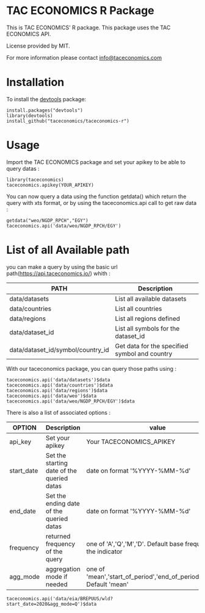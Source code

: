 # TAC ECONOMICS R Package

This is TAC ECONOMICS' R package. This package uses the TAC ECONOMICS API.

License provided by MIT.

For more information please contact info@taceconomics.com

# Installation

To install the [devtools](https://cran.r-project.org/package=devtools) package:

    install.packages("devtools")
    library(devtools)
    install_github("taceconomics/taceconomics-r")
	

# Usage

Import the TAC ECONOMICS package and set your apikey to be able to query datas :

	library(taceconomics)
	taceconomics.apikey(YOUR_APIKEY)
	
You can now query a data using the function getdata() which return the query with xts format, or by using the taceconomics.api call to get raw data :

	getdata("weo/NGDP_RPCH","EGY")
	taceconomics.api('data/weo/NGDP_RPCH/EGY')

	
# List of all Available path 

you can make a query by using the basic url path(https://api.taceconomics.io/) whith :

PATH | Description |
|---|---|
| data/datasets | List all available datasets |
| data/countries | List all countries |
| data/regions | List all regions defined |
| data/dataset_id | List all symbols for the dataset_id |
| data/dataset_id/symbol/country_id | Get data for the specified symbol and country |

With our taceconomics package, you can query those paths using :

	taceconomics.api('data/datasets')$data
	taceconomics.api('data/countries')$data
	taceconomics.api('data/regions')$data
	taceconomics.api('data/weo')$data
	taceconomics.api('data/weo/NGDP_RPCH/EGY')$data

There is also a list of associated options :

OPTION | Description | value | 
|---|---|---|
| api_key | Set your apikey | Your TACECONOMICS_APIKEY |
| start_date | Set the starting date of the queried datas | date on format '%YYYY-%MM-%d' |
| end_date | Set the ending date of the queried datas | date on format '%YYYY-%MM-%d' |
| frequency | returned frequency of the query | one of 'A','Q','M','D'. Default base frequency of the indicator |
| agg_mode | aggregation mode if needed | one of 'mean','start_of_period','end_of_period','median'. Default 'mean' |

	taceconomics.api('data/eia/BREPUUS/wld?start_date=2020&agg_mode=Q')$data








